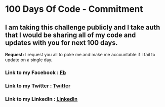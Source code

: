 # 100 Days Of Code - Commitment

## I am taking this challenge publicly and I take auth that I would be sharing all of my code and updates with you for next 100 days.

**Request:** I request you all to poke me and make me accountable if I fail to update on a single day.

### **Link to my Facebook :** [Fb](https://www.facebook.com/amitkanderi15)
### **Link to my Twitter :** [Twitter](https://twitter.com/AmitKanderi)
### **Link to my LinkedIn :** [LinkedIn](https://www.linkedin.com/in/amitkanderi/)
